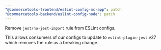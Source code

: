 ```yaml
---
"@commercetools-frontend/eslint-config-mc-app": patch
"@commercetools-backend/eslint-config-node": patch
---
```


Remove `jest/no-jest-import` rule from ESLint configs. 

This allows consumers of our configs to update to `eslint-plugin-jest` v27 which removes the rule as a breaking change.
